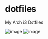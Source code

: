 # dotfiles
My Arch i3 Dotfiles

![image](https://github.com/d-obfuscation/dotfiles/assets/130487372/8617e374-abd5-4f9b-b368-568b5d46e13b) ![image](https://github.com/d-obfuscation/dotfiles/assets/130487372/6552e3ea-58bb-44be-b867-3437e15c82fc)

